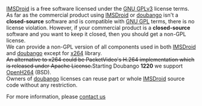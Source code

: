 [IMSDroid](http://code.google.com/p/imsdroid/) is a free software licensed under the [GNU GPLv3](http://www.gnu.org/licenses/gpl.html) license terms. As far as the commercial product using [IMSDroid](http://code.google.com/p/imsdroid/) or [doubango](http://doubango.org) isn't a **closed-source** software and is compatible with [GNU GPL](http://www.gnu.org/licenses/gpl.html) terms, there is no license violation. However, if your commercial product is a **closed-source** software and you want to keep it closed, then you should get a non-GPL license. <br />
We can provide a non-GPL version of all components used in both [IMSDroid](http://code.google.com/p/imsdroid/) and [doubango](http://doubango.org) except for [x264](http://www.videolan.org/developers/x264.html) library. <br />
~~An alternative to x264 could be PacketVideo's H.264 implementation which is released under Apache License.~~Starting Doubango **1220** we support [OpenH264](https://github.com/cisco/openh264) (BSD).<br />
Owners of [doubango](http://doubango.org) licenses can reuse part or whole
[IMSDroid](http://code.google.com/p/imsdroid/) source code without any restriction.<br />

For more information, please [contact us](http://doubango.org/contact.html) <br />